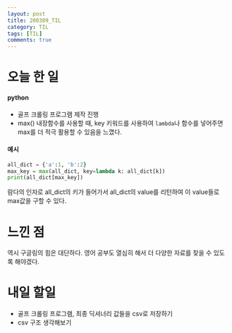 ```yaml
---
layout: post
title: 200309_TIL
category: TIL
tags: [TIL]
comments: true
---
```


# 오늘 한 일
#### python
- 골프 크롤링 프로그램 제작 진행
- max() 내장함수를 사용할 때, key 키워드를 사용하여 `lambda`나 함수를 넣어주면 max를 더 적극 활용할 수 있음을 느꼈다.

#### 예시
```python
all_dict = {'a':1, 'b':2}
max_key = max(all_dict, key=lambda k: all_dict[k])
print(all_dict[max_key])
```
람다의 인자로 all_dict의 키가 들어가서 all_dict의 value를 리턴하여 이 value들로 max값을 구할 수 있다.

# 느낀 점
역시 구글링의 힘은 대단하다.
영어 공부도 열심히 해서 더 다양한 자료를 찾을 수 있도록 해야겠다.

# 내일 할일
- 골프 크롤링 프로그램, 최종 딕셔너리 값들을 csv로 저장하기
- csv 구조 생각해보기
